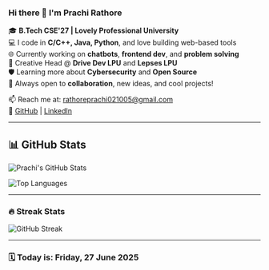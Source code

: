 ### Hi there 👋 I'm Prachi Rathore

🎓 **B.Tech CSE'27 | Lovely Professional University**  
💻 I code in **C/C++, Java, Python**, and love building web-based tools  
🌐 Currently working on **chatbots**, **frontend dev**, and **problem solving**  
🎨 Creative Head @ **Drive Dev LPU** and **Lepses LPU**  
🛡️ Learning more about **Cybersecurity** and **Open Source**  
🤝 Always open to **collaboration**, new ideas, and cool projects!

📫 Reach me at: rathoreprachi021005@gmail.com  
🔗 [GitHub](https://github.com/rathoreprachi05) | [LinkedIn](https://www.linkedin.com/in/prachirathore)

---

## 📊 GitHub Stats

![Prachi's GitHub Stats](https://github-readme-stats.vercel.app/api?username=rathoreprachi05&show_icons=true&theme=tokyonight)

![Top Languages](https://github-readme-stats.vercel.app/api/top-langs/?username=rathoreprachi05&layout=compact&theme=tokyonight)

---

### 🔥 Streak Stats

![GitHub Streak](https://streak-stats.demolab.com?user=rathoreprachi05&theme=tokyonight&hide_border=true)

---

### 🗓️ Today is: <!--date--> Friday, 27 June 2025 <!--/date-->
